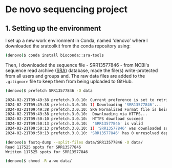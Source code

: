 # De novo sequencing project

## 1. Setting up the environment
I set up a new work environment in Conda, named 'denovo' where I downloaded the sratoolkit from the conda repository using:
```bash
(denovo)$ conda install bioconda::sra-tools
```
Then, I downloaded the sequence file - SRR13577846 - from NCBI's sequence read archive ([SRA](https://trace.ncbi.nlm.nih.gov/Traces/?view=run_browser&acc=SRR13577846&display=metadata)) database, made the file(s) write-protected from all users and groups and. The raw data files are added to the `.gitignore` file to keep them from being uploaded to GitHub.
```bash
(denovo)$ prefetch SRR13577846 -O data

2024-02-21T09:49:38 prefetch.3.0.10: Current preference is set to retrieve SRA Normalized Format files with full base quality scores.
2024-02-21T09:49:38 prefetch.3.0.10: 1) Downloading 'SRR13577846'...
2024-02-21T09:49:38 prefetch.3.0.10: SRA Normalized Format file is being retrieved, if this is different from your preference, it may be due to current file availability.
2024-02-21T09:49:38 prefetch.3.0.10:  Downloading via HTTPS...
2024-02-21T09:50:10 prefetch.3.0.10:  HTTPS download succeed
2024-02-21T09:50:13 prefetch.3.0.10:  'SRR13577846' is valid
2024-02-21T09:50:13 prefetch.3.0.10: 1) 'SRR13577846' was downloaded successfully
2024-02-21T09:50:13 prefetch.3.0.10: 'SRR13577846' has 0 unresolved dependencies

(denovo)$ fastq-dump --split-files data/SRR13577846 -O data/
Read 117525 spots for SRR13577846
Written 117525 spots for SRR13577846

(denovo)$ chmod -R a-wx data/
```
